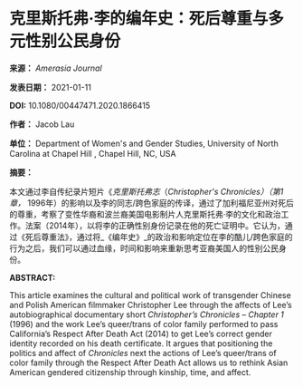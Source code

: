 # 克里斯托弗·李的编年史：死后尊重与多元性别公民身份

**来源：** *Amerasia Journal*

**发表日期：** 2021-01-11

**DOI:** 10.1080/00447471.2020.1866415

**作者：** Jacob Lau

**单位：** Department of Women's and Gender Studies, University of North Carolina at Chapel Hill , Chapel Hill, NC, USA

**摘要：**

本文通过李自传纪录片短片《_克里斯托弗志_（_Christopher's Chronicles）（第1章，_ 1996年）的影响以及李的同志/跨色家庭的传译，通过了加利福尼亚州对死后的尊重，考察了变性华裔和波兰裔美国电影制片人克里斯托弗·李的文化和政治工作。法案（2014年），以将李的正确性别身份记录在他的死亡证明中。它认为，通过《死后尊重法》，通过将_《编年史》_的政治和影响定位在李的酷儿/跨色家庭的行为之后，我们可以通过血缘，时间和影响来重新思考亚裔美国人的性别公民身份。

**ABSTRACT:**

This article examines the cultural and political work of transgender Chinese and Polish American filmmaker Christopher Lee through the affects of Lee’s autobiographical documentary short _Christopher’s Chronicles – Chapter 1_ (1996) and the work Lee’s queer/trans of color family performed to pass California’s Respect After Death Act (2014) to get Lee’s correct gender identity recorded on his death certificate. It argues that positioning the politics and affect of _Chronicles_ next the actions of Lee’s queer/trans of color family through the Respect After Death Act allows us to rethink Asian American gendered citizenship through kinship, time, and affect.
